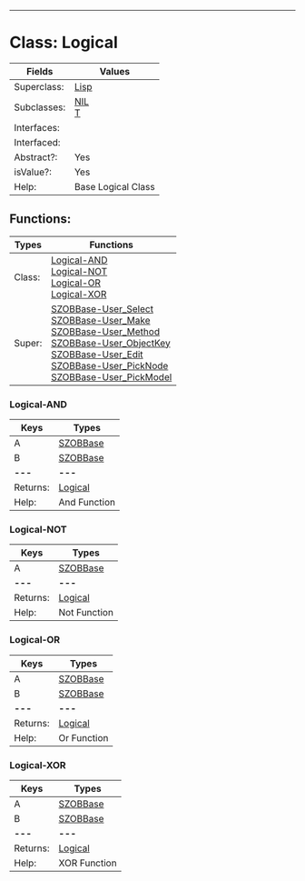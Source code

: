 ---------

# Class:	Logical

| Fields | Values |
| --------- | --------- |
| Superclass: | [Lisp](Lisp.html) |
| Subclasses: | [NIL](NIL.html) <br> [T](T.html) |
| Interfaces: |  |
| Interfaced: |  |
| Abstract?: | Yes |
| isValue?: | Yes |
| Help: | Base Logical Class |


## Functions:

| Types | Functions |
| --------- | --------- |
| Class: | [Logical-AND](#Logical-AND) <br> [Logical-NOT](#Logical-NOT) <br> [Logical-OR](#Logical-OR) <br> [Logical-XOR](#Logical-XOR) |
| Super: | [SZOBBase-User_Select](SZOBBase.html) <br> [SZOBBase-User_Make](SZOBBase.html) <br> [SZOBBase-User_Method](SZOBBase.html) <br> [SZOBBase-User_ObjectKey](SZOBBase.html) <br> [SZOBBase-User_Edit](SZOBBase.html) <br> [SZOBBase-User_PickNode](SZOBBase.html) <br> [SZOBBase-User_PickModel](SZOBBase.html) |


### Logical-AND

| Keys | Types |
| --------- | --------- |
| A | [SZOBBase](SZOBBase.html) |
| B | [SZOBBase](SZOBBase.html) |
| **---** | **---** |
| Returns: | [Logical](Logical.html) |
| Help: | And Function |

### Logical-NOT

| Keys | Types |
| --------- | --------- |
| A | [SZOBBase](SZOBBase.html) |
| **---** | **---** |
| Returns: | [Logical](Logical.html) |
| Help: | Not Function |

### Logical-OR

| Keys | Types |
| --------- | --------- |
| A | [SZOBBase](SZOBBase.html) |
| B | [SZOBBase](SZOBBase.html) |
| **---** | **---** |
| Returns: | [Logical](Logical.html) |
| Help: | Or Function |

### Logical-XOR

| Keys | Types |
| --------- | --------- |
| A | [SZOBBase](SZOBBase.html) |
| B | [SZOBBase](SZOBBase.html) |
| **---** | **---** |
| Returns: | [Logical](Logical.html) |
| Help: | XOR Function |

